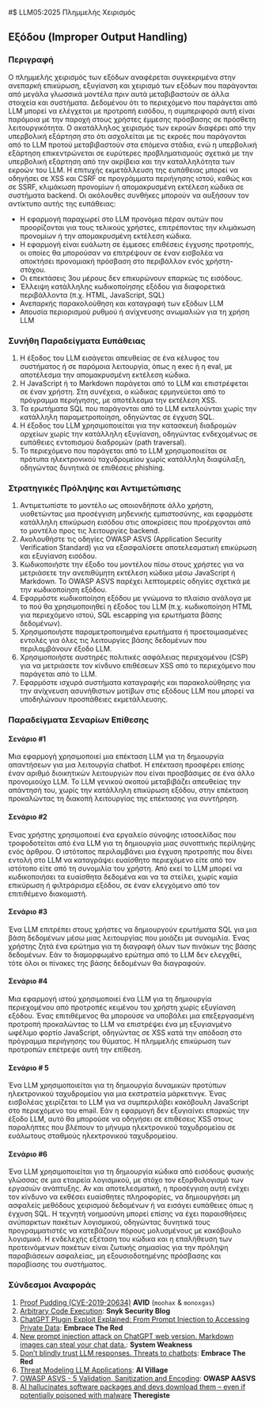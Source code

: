#$ LLM05:2025 Πλημμελής Xειρισμός  
## Eξόδου (Improper Output Handling)

### Περιγραφή

Ο πλημμελής χειρισμός των εξόδων αναφέρεται συγκεκριμένα στην ανεπαρκή επικύρωση, εξυγίανση και χειρισμό των εξόδων που παράγονται από μεγάλα γλωσσικά μοντέλα πριν αυτά μεταβιβαστούν σε άλλα στοιχεία και συστήματα. Δεδομένου ότι το περιεχόμενο που παράγεται από LLM μπορεί να ελέγχεται με προτροπή εισόδου, η συμπεριφορά αυτή είναι παρόμοια με την παροχή στους χρήστες έμμεσης πρόσβασης σε πρόσθετη λειτουργικότητα.
Ο ακατάλληλος χειρισμός των εκροών διαφέρει από την υπερβολική εξάρτηση στο ότι ασχολείται με τις εκροές που παράγονται από το LLM προτού μεταβιβαστούν στα επόμενα στάδια, ενώ η υπερβολική εξάρτηση επικεντρώνεται σε ευρύτερες προβληματισμούς σχετικά με την υπερβολική εξάρτηση από την ακρίβεια και την καταλληλότητα των εκροών του LLM.
Η επιτυχής εκμετάλλευση της ευπάθειας μπορεί να οδηγήσει σε XSS και CSRF σε προγράμματα περιήγησης ιστού, καθώς και σε SSRF, κλιμάκωση προνομίων ή απομακρυσμένη εκτέλεση κώδικα σε συστήματα backend.
Οι ακόλουθες συνθήκες μπορούν να αυξήσουν τον αντίκτυπο αυτής της ευπάθειας:
- Η εφαρμογή παραχωρεί στο LLM προνόμια πέραν αυτών που προορίζονται για τους τελικούς χρήστες, επιτρέποντας την κλιμάκωση προνομίων ή την απομακρυσμένη εκτέλεση κώδικα.
- Η εφαρμογή είναι ευάλωτη σε έμμεσες επιθέσεις έγχυσης προτροπής, οι οποίες θα μπορούσαν να επιτρέψουν σε έναν εισβολέα να αποκτήσει προνομιακή πρόσβαση στο περιβάλλον ενός χρήστη-στόχου.
- Οι επεκτάσεις 3ου μέρους δεν επικυρώνουν επαρκώς τις εισόδους.
-  Έλλειψη κατάλληλης κωδικοποίησης εξόδου για διαφορετικά περιβάλλοντα (π.χ. HTML, JavaScript, SQL)
- Ανεπαρκής παρακολούθηση και καταγραφή των εξόδων LLM
- Απουσία περιορισμού ρυθμού ή ανίχνευσης ανωμαλιών για τη χρήση LLM

### Συνήθη Παραδείγματα Ευπάθειας

1. Η έξοδος του LLM εισάγεται απευθείας σε ένα κέλυφος του συστήματος ή σε παρόμοια λειτουργία, όπως η exec ή η eval, με αποτέλεσμα την απομακρυσμένη εκτέλεση κώδικα.
2. Η JavaScript ή το Markdown παράγεται από το LLM και επιστρέφεται σε έναν χρήστη. Στη συνέχεια, ο κώδικας ερμηνεύεται από το πρόγραμμα περιήγησης, με αποτέλεσμα την εκτέλεση XSS.
3. Τα ερωτήματα SQL που παράγονται από το LLM εκτελούνται χωρίς την κατάλληλη παραμετροποίηση, οδηγώντας σε έγχυση SQL.
4. Η έξοδος του LLM χρησιμοποιείται για την κατασκευή διαδρομών αρχείων χωρίς την κατάλληλη εξυγίανση, οδηγώντας ενδεχομένως σε ευπάθειες εντοπισμού διαδρομών (path traversal).
5. Το περιεχόμενο που παράγεται από το LLM χρησιμοποιείται σε πρότυπα ηλεκτρονικού ταχυδρομείου χωρίς κατάλληλη διαφύλαξη, οδηγώντας δυνητικά σε επιθέσεις phishing.

### Στρατηγικές Πρόληψης και Αντιμετώπισης

1. Αντιμετωπίστε το μοντέλο ως οποιονδήποτε άλλο χρήστη, υιοθετώντας μια προσέγγιση μηδενικής εμπιστοσύνης, και εφαρμόστε κατάλληλη επικύρωση εισόδου στις αποκρίσεις που προέρχονται από το μοντέλο προς τις λειτουργίες backend.
2. Ακολουθήστε τις οδηγίες OWASP ASVS (Application Security Verification Standard) για να εξασφαλίσετε αποτελεσματική επικύρωση και εξυγίανση εισόδου.
3. Κωδικοποιήστε την έξοδο του μοντέλου πίσω στους χρήστες για να μετριάσετε την ανεπιθύμητη εκτέλεση κώδικα μέσω JavaScript ή Markdown. Το OWASP ASVS παρέχει λεπτομερείς οδηγίες σχετικά με την κωδικοποίηση εξόδου.
4. Εφαρμόστε κωδικοποίηση εξόδου με γνώμονα το πλαίσιο ανάλογα με το πού θα χρησιμοποιηθεί η έξοδος του LLM (π.χ. κωδικοποίηση HTML για περιεχόμενο ιστού, SQL escapping για ερωτήματα βάσης δεδομένων).
5. Χρησιμοποιήστε παραμετροποιημένα ερωτήματα ή προετοιμασμένες εντολές για όλες τις λειτουργίες βάσης δεδομένων που περιλαμβάνουν έξοδο LLM.
6. Χρησιμοποιήστε αυστηρές πολιτικές ασφάλειας περιεχομένου (CSP) για να μετριάσετε τον κίνδυνο επιθέσεων XSS από το περιεχόμενο που παράγεται από το LLM.
7. Εφαρμόστε ισχυρά συστήματα καταγραφής και παρακολούθησης για την ανίχνευση ασυνήθιστων μοτίβων στις εξόδους LLM που μπορεί να υποδηλώνουν προσπάθειες εκμετάλλευσης.

### Παραδείγματα Σεναρίων Επίθεσης

#### Σενάριο #1
  Μια εφαρμογή χρησιμοποιεί μια επέκταση LLM για τη δημιουργία απαντήσεων για μια λειτουργία chatbot. Η επέκταση προσφέρει επίσης έναν αριθμό διοικητικών λειτουργιών που είναι προσβάσιμες σε ένα άλλο προνομιούχο LLM. Το LLM γενικού σκοπού μεταβιβάζει απευθείας την απάντησή του, χωρίς την κατάλληλη επικύρωση εξόδου, στην επέκταση προκαλώντας τη διακοπή λειτουργίας της επέκτασης για συντήρηση.
#### Σενάριο #2
  Ένας χρήστης χρησιμοποιεί ένα εργαλείο σύνοψης ιστοσελίδας που τροφοδοτείται από ένα LLM για τη δημιουργία μιας συνοπτικής περίληψης ενός άρθρου. Ο ιστότοπος περιλαμβάνει μια έγχυση προτροπής που δίνει εντολή στο LLM να καταγράψει ευαίσθητο περιεχόμενο είτε από τον ιστότοπο είτε από τη συνομιλία του χρήστη. Από εκεί το LLM μπορεί να κωδικοποιήσει τα ευαίσθητα δεδομένα και να τα στείλει, χωρίς καμία επικύρωση ή φιλτράρισμα εξόδου, σε έναν ελεγχόμενο από τον επιτιθέμενο διακομιστή.
#### Σενάριο #3
  Ένα LLM επιτρέπει στους χρήστες να δημιουργούν ερωτήματα SQL για μια βάση δεδομένων μέσω μιας λειτουργίας που μοιάζει με συνομιλία. Ένας χρήστης ζητά ένα ερώτημα για τη διαγραφή όλων των πινάκων της βάσης δεδομένων. Εάν το διαμορφωμένο ερώτημα από το LLM δεν ελεγχθεί, τότε όλοι οι πίνακες της βάσης δεδομένων θα διαγραφούν.
#### Σενάριο #4
  Μια εφαρμογή ιστού χρησιμοποιεί ένα LLM για τη δημιουργία περιεχομένου από προτροπές κειμένου του χρήστη χωρίς εξυγίανση εξόδου. Ένας επιτιθέμενος θα μπορούσε να υποβάλει μια επεξεργασμένη προτροπή προκαλώντας το LLM να επιστρέψει ένα μη εξυγιανμένο ωφέλιμο φορτίο JavaScript, οδηγώντας σε XSS κατά την απόδοση στο πρόγραμμα περιήγησης του θύματος. Η πλημμελής επικύρωση των προτροπών επέτρεψε αυτή την επίθεση.
#### Σενάριο # 5
  Ένα LLM χρησιμοποιείται για τη δημιουργία δυναμικών προτύπων ηλεκτρονικού ταχυδρομείου για μια εκστρατεία μάρκετινγκ. Ένας εισβολέας χειρίζεται το LLM για να συμπεριλάβει κακόβουλη JavaScript στο περιεχόμενο του email. Εάν η εφαρμογή δεν εξυγιαίνει επαρκώς την έξοδο LLM, αυτό θα μπορούσε να οδηγήσει σε επιθέσεις XSS στους παραλήπτες που βλέπουν το μήνυμα ηλεκτρονικού ταχυδρομείου σε ευάλωτους σταθμούς ηλεκτρονικού ταχυδρομείου.
#### Σενάριο #6
  Ένα LLM χρησιμοποιείται για τη δημιουργία κώδικα από εισόδους φυσικής γλώσσας σε μια εταιρεία λογισμικού, με στόχο τον εξορθολογισμό των εργασιών ανάπτυξης. Αν και αποτελεσματική, η προσέγγιση αυτή ενέχει τον κίνδυνο να εκθέσει ευαίσθητες πληροφορίες, να δημιουργήσει μη ασφαλείς μεθόδους χειρισμού δεδομένων ή να εισάγει ευπάθειες όπως η έγχυση SQL. Η τεχνητή νοημοσύνη μπορεί επίσης να έχει παραισθήσεις ανύπαρκτων πακέτων λογισμικού, οδηγώντας δυνητικά τους προγραμματιστές να κατεβάζουν πόρους μολυσμένους με κακόβουλο λογισμικό. Η ενδελεχής εξέταση του κώδικα και η επαλήθευση των προτεινόμενων πακέτων είναι ζωτικής σημασίας για την πρόληψη παραβιάσεων ασφαλείας, μη εξουσιοδοτημένης πρόσβασης και παραβίασης του συστήματος.

### Σύνδεσμοι Αναφοράς

1. [Proof Pudding (CVE-2019-20634)](https://avidml.org/database/avid-2023-v009/) **AVID** (`moohax` & `monoxgas`)
2. [Arbitrary Code Execution](https://security.snyk.io/vuln/SNYK-PYTHON-LANGCHAIN-5411357): **Snyk Security Blog**
3. [ChatGPT Plugin Exploit Explained: From Prompt Injection to Accessing Private Data](https://embracethered.com/blog/posts/2023/chatgpt-cross-plugin-request-forgery-and-prompt-injection./): **Embrace The Red**
4. [New prompt injection attack on ChatGPT web version. Markdown images can steal your chat data.](https://systemweakness.com/new-prompt-injection-attack-on-chatgpt-web-version-ef717492c5c2?gi=8daec85e2116): **System Weakness**
5. [Don’t blindly trust LLM responses. Threats to chatbots](https://embracethered.com/blog/posts/2023/ai-injections-threats-context-matters/): **Embrace The Red**
6. [Threat Modeling LLM Applications](https://aivillage.org/large%20language%20models/threat-modeling-llm/): **AI Village**
7. [OWASP ASVS - 5 Validation, Sanitization and Encoding](https://owasp-aasvs4.readthedocs.io/en/latest/V5.html#validation-sanitization-and-encoding): **OWASP AASVS**
8. [AI hallucinates software packages and devs download them – even if potentially poisoned with malware](https://www.theregister.com/2024/03/28/ai_bots_hallucinate_software_packages/) **Theregiste**

